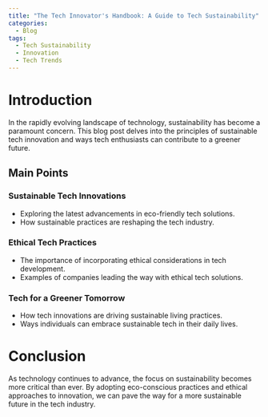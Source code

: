 ```yaml
---
title: "The Tech Innovator's Handbook: A Guide to Tech Sustainability"
categories:
  - Blog
tags:
  - Tech Sustainability
  - Innovation
  - Tech Trends
---
```


# Introduction
In the rapidly evolving landscape of technology, sustainability has become a paramount concern. This blog post delves into the principles of sustainable tech innovation and ways tech enthusiasts can contribute to a greener future.

## Main Points
### Sustainable Tech Innovations
- Exploring the latest advancements in eco-friendly tech solutions.
- How sustainable practices are reshaping the tech industry.

### Ethical Tech Practices
- The importance of incorporating ethical considerations in tech development.
- Examples of companies leading the way with ethical tech solutions.

### Tech for a Greener Tomorrow
- How tech innovations are driving sustainable living practices.
- Ways individuals can embrace sustainable tech in their daily lives.

# Conclusion
As technology continues to advance, the focus on sustainability becomes more critical than ever. By adopting eco-conscious practices and ethical approaches to innovation, we can pave the way for a more sustainable future in the tech industry.